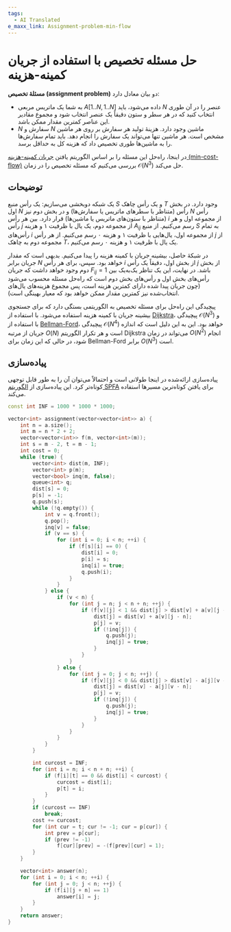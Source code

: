 ```yaml
---
tags:
  - AI Translated
e_maxx_link: Assignment-problem-min-flow
---
```


# حل مسئله تخصیص با استفاده از جریان کمینه-هزینه

**مسئلهٔ تخصیص (assignment problem)** دو بیان معادل دارد:

- به شما یک ماتریس مربعی $A[1..N, 1..N]$ داده می‌شود، باید $N$ عنصر را در آن طوری انتخاب کنید که در هر سطر و ستون دقیقاً یک عنصر انتخاب شود و مجموع مقادیر این عناصر کمترین مقدار ممکن باشد.
- $N$ سفارش و $N$ ماشین وجود دارد. هزینهٔ تولید هر سفارش بر روی هر ماشین مشخص است. هر ماشین تنها می‌تواند یک سفارش را انجام دهد. باید تمام سفارش‌ها را به ماشین‌ها طوری تخصیص داد که هزینه کل به حداقل برسد.

در اینجا، راه‌حل این مسئله را بر اساس الگوریتم یافتن [جریان کمینه-هزینه (min-cost-flow)](min_cost_flow.md) بررسی می‌کنیم که مسئله تخصیص را در زمان $\mathcal{O}(N^3)$ حل می‌کند.

## توضیحات

یک شبکه دوبخشی می‌سازیم: یک رأس منبع $S$ و یک رأس چاهک $T$ وجود دارد. در بخش اول $N$ رأس (متناظر با سطرهای ماتریس یا سفارش‌ها) و در بخش دوم نیز $N$ رأس (متناظر با ستون‌های ماتریس یا ماشین‌ها) قرار دارد. بین هر رأس $i$ از مجموعه اول و هر رأس $j$ از مجموعه دوم، یک یال با ظرفیت ۱ و هزینه $A_{ij}$ رسم می‌کنیم. از منبع $S$ به تمام رأس‌های $i$ از مجموعه اول، یال‌هایی با ظرفیت ۱ و هزینه ۰ رسم می‌کنیم. از هر رأس $j$ از مجموعه دوم به چاهک $T$، یک یال با ظرفیت ۱ و هزینه ۰ رسم می‌کنیم.

در شبکهٔ حاصل، بیشینه جریان با کمینه هزینه را پیدا می‌کنیم. بدیهی است که مقدار جریان برابر $N$ خواهد بود. سپس، برای هر رأس $i$ از بخش اول، دقیقاً یک رأس $j$ از بخش دوم وجود خواهد داشت که جریان $F_{ij} = 1$ باشد. در نهایت، این یک تناظر یک‌به‌یک بین رأس‌های بخش اول و رأس‌های بخش دوم است که راه‌حل مسئله محسوب می‌شود (چون جریان پیدا شده دارای کمترین هزینه است، پس مجموع هزینه‌های یال‌های انتخاب‌شده نیز کمترین مقدار ممکن خواهد بود که معیار بهینگی است).

پیچیدگی این راه‌حل برای مسئله تخصیص به الگوریتمی بستگی دارد که برای جستجوی بیشینه جریان با کمینه هزینه استفاده می‌شود. با استفاده از [Dijkstra](dijkstra.md)، پیچیدگی $\mathcal{O}(N^3)$ و با استفاده از [Bellman-Ford](bellman_ford.md)، پیچیدگی $\mathcal{O}(N^4)$ خواهد بود. این به این دلیل است که اندازه جریان از مرتبه $O(N)$ است و هر تکرار الگوریتم Dijkstra می‌تواند در زمان $O(N^2)$ انجام شود، در حالی که این زمان برای Bellman-Ford برابر $O(N^3)$ است.

## پیاده‌سازی

پیاده‌سازی ارائه‌شده در اینجا طولانی است و احتمالاً می‌توان آن را به طور قابل توجهی کوتاه‌تر کرد.
این پیاده‌سازی از [الگوریتم SPFA](bellman_ford.md) برای یافتن کوتاه‌ترین مسیرها استفاده می‌کند.

```cpp
const int INF = 1000 * 1000 * 1000;

vector<int> assignment(vector<vector<int>> a) {
    int n = a.size();
    int m = n * 2 + 2;
    vector<vector<int>> f(m, vector<int>(m));
    int s = m - 2, t = m - 1;
    int cost = 0;
    while (true) {
        vector<int> dist(m, INF);
        vector<int> p(m);
        vector<bool> inq(m, false);
        queue<int> q;
        dist[s] = 0;
        p[s] = -1;
        q.push(s);
        while (!q.empty()) {
            int v = q.front();
            q.pop();
            inq[v] = false;
            if (v == s) {
                for (int i = 0; i < n; ++i) {
                    if (f[s][i] == 0) {
                        dist[i] = 0;
                        p[i] = s;
                        inq[i] = true;
                        q.push(i);
                    }
                }
            } else {
                if (v < n) {
                    for (int j = n; j < n + n; ++j) {
                        if (f[v][j] < 1 && dist[j] > dist[v] + a[v][j - n]) {
                            dist[j] = dist[v] + a[v][j - n];
                            p[j] = v;
                            if (!inq[j]) {
                                q.push(j);
                                inq[j] = true;
                            }
                        }
                    }
                } else {
                    for (int j = 0; j < n; ++j) {
                        if (f[v][j] < 0 && dist[j] > dist[v] - a[j][v - n]) {
                            dist[j] = dist[v] - a[j][v - n];
                            p[j] = v;
                            if (!inq[j]) {
                                q.push(j);
                                inq[j] = true;
                            }
                        }
                    }
                }
            }
        }

        int curcost = INF;
        for (int i = n; i < n + n; ++i) {
            if (f[i][t] == 0 && dist[i] < curcost) {
                curcost = dist[i];
                p[t] = i;
            }
        }
        if (curcost == INF)
            break;
        cost += curcost;
        for (int cur = t; cur != -1; cur = p[cur]) {
            int prev = p[cur];
            if (prev != -1)
                f[cur][prev] = -(f[prev][cur] = 1);
        }
    }

    vector<int> answer(n);
    for (int i = 0; i < n; ++i) {
        for (int j = 0; j < n; ++j) {
            if (f[i][j + n] == 1)
                answer[i] = j;
        }
    }
    return answer;
}
```